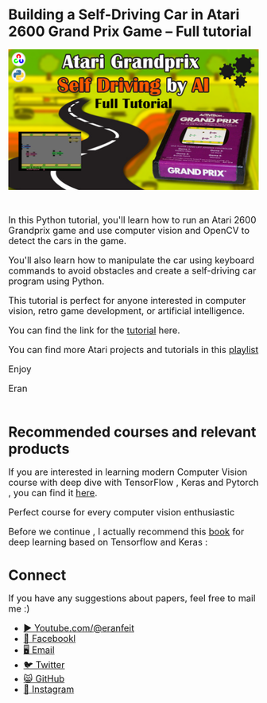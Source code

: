 # Building a Self-Driving Car in Atari 2600 Grand Prix Game – Full tutorial 

<p align="center">
  <img width="800" src="Atari Grandprix full tutorial.png" "image">
</p>

##
<br>

<font size= "4" >
In this Python tutorial, you'll learn how to run an Atari 2600 Grandprix game and use computer vision and OpenCV to detect the cars in the game. 

You'll also learn how to manipulate the car using keyboard commands to avoid obstacles and create a self-driving car program using Python. 

This tutorial is perfect for anyone interested in computer vision, retro game development, or artificial intelligence. 

You can find the link for the [tutorial](https://youtu.be/e2EpH9SDSMs) here. 

You can find more Atari projects and tutorials in this [playlist](https://youtube.com/playlist?list=PLdkryDe59y4YaA2ZvUlF54g1U0J2BXkT9)


Enjoy

Eran
<br/><br/> 

</font>

# Recommended courses and relevant products 
<font size= "4" >

If you are interested in learning modern Computer Vision course with deep dive with TensorFlow , Keras and Pytorch , you can find it [here](http://bit.ly/3HeDy1V).

Perfect course for every computer vision enthusiastic

Before we continue , I actually recommend this [book](https://amzn.to/3STWZ2N) for deep learning based on Tensorflow and Keras : 



</font>

# Connect

<font size= "4" >
If you have any suggestions about papers, feel free to mail me :)

- [▶️ Youtube.com/@eranfeit](youtube.com/@eranfeit?sub_confirmation=1)
- [🐙 Facebookl](https://www.facebook.com/groups/3080601358933585)
- [🖥️ Email](mailto:feitgemel@gmail.com)
- [🐦 Twitter](https://twitter.com/eran_feit )
- [😸 GitHub](https://github.com/feitgemel)
- [📸 Instagram](https://www.instagram.com/eran_feit/)
</font>

